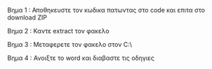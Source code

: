 Βημα 1 : Αποθηκευστε τον κωδικα πατωντας στο code και επιτα στο download ZIP

 Βημα 2 : Καντε extract τον φακελο 
 
 Βημα 3 : Μεταφερετε τον φακελο στον C:\
 
 Βημα 4 : Ανοιξτε το word και διαβαστε τις οδηγιες

